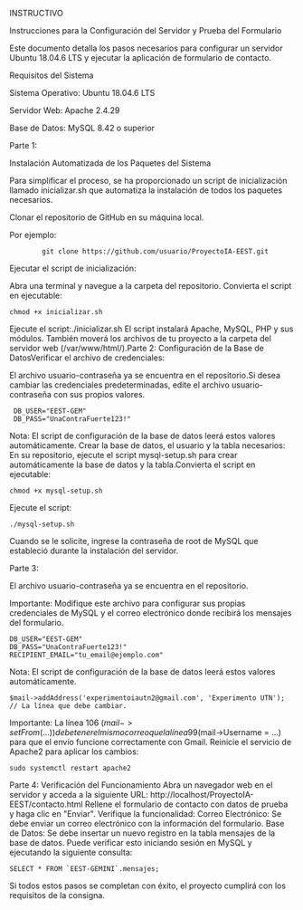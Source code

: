 INSTRUCTIVO

Instrucciones para la Configuración del Servidor y Prueba del Formulario

Este documento detalla los pasos necesarios para configurar un servidor Ubuntu 18.04.6 LTS y ejecutar la aplicación de formulario de contacto.

Requisitos del Sistema

Sistema Operativo: Ubuntu 18.04.6 LTS

Servidor Web: Apache 2.4.29

Base de Datos: MySQL 8.42 o superior

Parte 1: 

Instalación Automatizada de los Paquetes del Sistema

Para simplificar el proceso, se ha proporcionado un script de inicialización llamado inicializar.sh que automatiza la instalación de todos los paquetes necesarios.

Clonar el repositorio de GitHub en su máquina local.

Por ejemplo:

            git clone https://github.com/usuario/ProyectoIA-EEST.git
Ejecutar el script de inicialización:

Abra una terminal y navegue a la carpeta del repositorio. Convierta el script en ejecutable:

    chmod +x inicializar.sh
    
Ejecute el script:./inicializar.sh
El script instalará Apache, MySQL, PHP y sus módulos. También moverá los archivos de tu proyecto a la carpeta del servidor web (/var/www/html/).Parte 2: Configuración de la Base de DatosVerificar el archivo de credenciales:

El archivo usuario-contraseña ya se encuentra en el repositorio.Si desea cambiar las credenciales predeterminadas, edite el archivo usuario-contraseña con sus propios valores.

     DB_USER="EEST-GEM"
     DB_PASS="UnaContraFuerte123!"
Nota: El script de configuración de la base de datos leerá estos valores automáticamente.
Crear la base de datos, el usuario y la tabla necesarios:
En su repositorio, ejecute el script mysql-setup.sh para crear automáticamente la base de datos y la tabla.Convierta el script en ejecutable:

    chmod +x mysql-setup.sh
Ejecute el script:

    ./mysql-setup.sh
Cuando se le solicite, ingrese la contraseña de root de MySQL que estableció durante la instalación del servidor.

Parte 3:

El archivo usuario-contraseña ya se encuentra en el repositorio.

Importante: Modifique este archivo para configurar sus propias credenciales de MySQL y el correo electrónico donde recibirá los mensajes del formulario.

    DB_USER="EEST-GEM"
    DB_PASS="UnaContraFuerte123!"
    RECIPIENT_EMAIL="tu_email@ejemplo.com"

Nota: El script de configuración de la base de datos leerá estos valores automáticamente.

    $mail->addAddress('experimentoiautn2@gmail.com', 'Experimento UTN'); // La línea que debe cambiar.
Importante: La línea 106 ($mail->setFrom(...)) debe tener el mismo correo que la línea 99 ($mail->Username = ...) para que el envío funcione correctamente con Gmail.
Reinicie el servicio de Apache2 para aplicar los cambios:

    sudo systemctl restart apache2
Parte 4: 
Verificación del Funcionamiento
Abra un navegador web en el servidor y acceda a la siguiente URL:
http://localhost/ProyectoIA-EEST/contacto.html
Rellene el formulario de contacto con datos de prueba y haga clic en "Enviar".
Verifique la funcionalidad:
Correo Electrónico: Se debe enviar un correo electrónico con la información del formulario.
Base de Datos: Se debe insertar un nuevo registro en la tabla mensajes de la base de datos. Puede verificar esto iniciando sesión en MySQL y ejecutando la siguiente consulta:

    SELECT * FROM `EEST-GEMINI`.mensajes;
Si todos estos pasos se completan con éxito, el proyecto cumplirá con los requisitos de la consigna.
